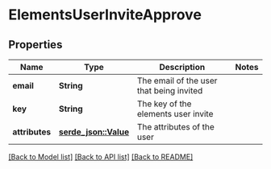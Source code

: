 # ElementsUserInviteApprove

## Properties

Name | Type | Description | Notes
------------ | ------------- | ------------- | -------------
**email** | **String** | The email of the user that being invited | 
**key** | **String** | The key of the elements user invite | 
**attributes** | [**serde_json::Value**](.md) | The attributes of the user | 

[[Back to Model list]](../README.md#documentation-for-models) [[Back to API list]](../README.md#documentation-for-api-endpoints) [[Back to README]](../README.md)


